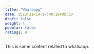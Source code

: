 ```yaml
---
title: "Whatsapp"
date: 2022-11-14T17:40:29+05:30
draft: false
weight: 4
popular: false
ratings: 9
---
```


This is some content related to whatsapp.